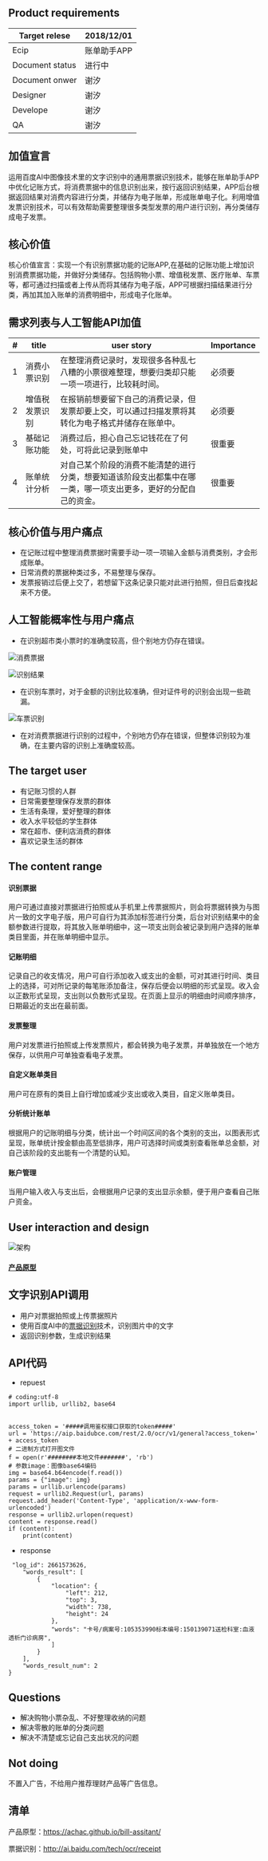 ## Product requirements
Target relese     |    2018/12/01
----------------- |    -------- 
Ecip | 账单助手APP
Document status | 进行中
Document onwer | 谢汐
Designer | 谢汐
Develope | 谢汐
QA | 谢汐

## 加值宣言
运用百度AI中图像技术里的文字识别中的通用票据识别技术，能够在账单助手APP中优化记账方式，将消费票据中的信息识别出来，按行返回识别结果，APP后台根据返回结果对消费内容进行分类，并储存为电子账单，形成账单电子化。利用增值发票识别技术，可以有效帮助需要整理很多类型发票的用户进行识别，再分类储存成电子发票。

## 核心价值
核心价值宣言：实现一个有识别票据功能的记账APP,在基础的记账功能上增加识别消费票据功能，并做好分类储存。包括购物小票、增值税发票、医疗账单、车票等，都可通过扫描或者上传从而将其储存为电子版，APP可根据扫描结果进行分类，再加其加入账单的消费明细中，形成电子化账单。

## 需求列表与人工智能API加值

| # | title | user story | Importance |
--- |-------- | --------- | ---------- | 
| 1 | 消费小票识别 | 在整理消费记录时，发现很多各种乱七八糟的小票很难整理，想要归类却只能一项一项进行，比较耗时间。 | 必须要 |
| 2 | 增值税发票识别 | 在报销前想要留下自己的消费记录，但发票却要上交，可以通过扫描发票将其转化为电子格式并储存在账单中。 | 必须要 |
| 3 | 基础记账功能 | 消费过后，担心自己忘记钱花在了何处，可将此记录到账单中 | 很重要 |
| 4 | 账单统计分析 | 对自己某个阶段的消费不能清楚的进行分类，想要知道该阶段支出都集中在哪一类，哪一项支出更多，更好的分配自己的资金。 | 很重要 |

## 核心价值与用户痛点
* 在记账过程中整理消费票据时需要手动一项一项输入金额与消费类别，才会形成账单。
* 日常消费的票据种类过多，不易整理与保存。
* 发票报销过后便上交了，若想留下这条记录只能对此进行拍照，但日后查找起来不方便。

## 人工智能概率性与用户痛点
* 在识别超市类小票时的准确度较高，但个别地方仍存在错误。

![消费票据](http://img.piaoliang.com/uploads/allimg/130912/1529215S6-0.png)

![识别结果](https://bdn.135editor.com/files/users/150/1501074/201812/pV8JXgju_43Y4.png)

* 在识别车票时，对于金额的识别比较准确，但对证件号的识别会出现一些疏漏。

![车票识别](https://bdn.135editor.com/files/users/150/1501074/201812/HuRCgfIv_BzFR.png)

* 在对消费票据进行识别的过程中，个别地方仍存在错误，但整体识别较为准确，在主要内容的识别上准确度较高。


## The target user
* 有记账习惯的人群
* 日常需要整理保存发票的群体
* 生活有条理，爱好整理的群体
* 收入水平较低的学生群体
* 常在超市、便利店消费的群体
* 喜欢记录生活的群体

## The content range
#### 识别票据
用户可通过直接对票据进行拍照或从手机里上传票据照片，则会将票据转换为与图片一致的文字电子版，用户可自行为其添加标签进行分类，后台对识别结果中的金额参数进行提取，将其放入账单明细中，这一项支出则会被记录到用户选择的账单类目里面，并在账单明细中显示。
#### 记账明细
记录自己的收支情况，用户可自行添加收入或支出的金额，可对其进行时间、类目上的选择，可对所记录的每笔账添加备注，保存后便会以明细的形式呈现。收入会以正数形式呈现，支出则以负数形式呈现。在页面上显示的明细由时间顺序排序，日期最近的支出在最前面。
#### 发票整理
用户对发票进行拍照或上传发票照片，都会转换为电子发票，并单独放在一个地方保存，以供用户可单独查看电子发票。
#### 自定义账单类目
用户可在原有的类目上自行增加或减少支出或收入类目，自定义账单类目。
#### 分析统计账单
根据用户的记账明细与分类，统计出一个时间区间的各个类别的支出，以图表形式呈现，账单统计按金额由高至低排序，用户可选择时间或类别查看账单总金额，对自己该阶段的支出能有一个清楚的认知。
#### 账户管理
当用户输入收入与支出后，会根据用户记录的支出显示余额，便于用户查看自己账户资金。

## User interaction and design 
![架构](https://bdn.135editor.com/files/users/150/1501074/201811/RvkN4f5S_Zwcc.png)
#### [产品原型](https://achac.github.io/bill-assitant/)


## 文字识别API调用
* 用户对票据拍照或上传票据照片
* 使用百度AI中的[票据识别](http://ai.baidu.com/tech/ocr/receipt)技术，识别图片中的文字
* 返回识别参数，生成识别结果

## API代码
* repuest

```
# coding:utf-8
import urllib, urllib2, base64


access_token = '#####调用鉴权接口获取的token#####'
url = 'https://aip.baidubce.com/rest/2.0/ocr/v1/general?access_token=' + access_token
# 二进制方式打开图文件
f = open(r'########本地文件#######', 'rb')
# 参数image：图像base64编码
img = base64.b64encode(f.read())
params = {"image": img}
params = urllib.urlencode(params)
request = urllib2.Request(url, params)
request.add_header('Content-Type', 'application/x-www-form-urlencoded')
response = urllib2.urlopen(request)
content = response.read()
if (content):
    print(content)
```

* response
```
 "log_id": 2661573626,
    "words_result": [
        {
            "location": {
                "left": 212,
                "top": 3,
                "width": 738,
                "height": 24
            },
            "words": "卡号/病案号:105353990标本编号:150139071送检科室:血液透析门诊病房",
            ]
        }
    ],
    "words_result_num": 2
}
```

## Questions
* 解决购物小票杂乱、不好整理收纳的问题
* 解决零散的账单的分类问题
* 解决不清楚或忘记自己支出状况的问题

## Not doing
不置入广告，不给用户推荐理财产品等广告信息。

## 清单
产品原型：https://achac.github.io/bill-assitant/

票据识别：http://ai.baidu.com/tech/ocr/receipt

